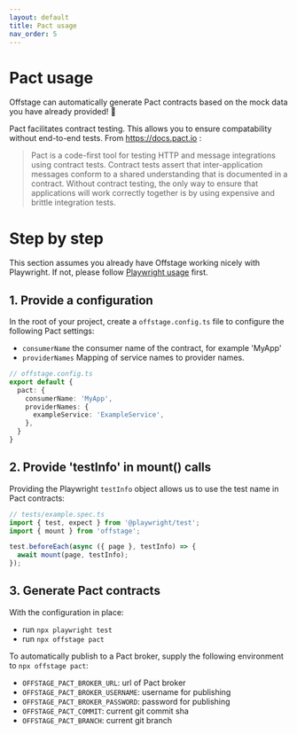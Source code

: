 ```yaml
---
layout: default
title: Pact usage
nav_order: 5
---
```


# Pact usage

Offstage can automatically generate Pact contracts based on the mock data you have already provided! 🎉

Pact facilitates contract testing. This allows you to ensure compatability without end-to-end tests. From https://docs.pact.io :
> Pact is a code-first tool for testing HTTP and message integrations using contract tests. Contract tests assert that inter-application messages conform to a shared understanding that is documented in a contract. Without contract testing, the only way to ensure that applications will work correctly together is by using expensive and brittle integration tests.


# Step by step
This section assumes you already have Offstage working nicely with Playwright. If not, please follow [Playwright usage](playwright-usage.md) first.

## 1. Provide a configuration

In the root of your project, create a `offstage.config.ts` file to configure the following Pact settings:

- `consumerName` the consumer name of the contract, for example 'MyApp'
- `providerNames` Mapping of service names to provider names.
```ts
// offstage.config.ts
export default {
  pact: {
    consumerName: 'MyApp',
    providerNames: {
      exampleService: 'ExampleService',
    },
  }
}

```

## 2. Provide 'testInfo' in mount() calls

Providing the Playwright `testInfo` object allows us to use the test name in Pact contracts:

```ts
// tests/example.spec.ts
import { test, expect } from '@playwright/test';
import { mount } from 'offstage';

test.beforeEach(async ({ page }, testInfo) => {
  await mount(page, testInfo);
});
```

## 3. Generate Pact contracts

With the configuration in place:
- run `npx playwright test`
- run `npx offstage pact`

To automatically publish to a Pact broker, supply the following environment to `npx offstage pact`:

- `OFFSTAGE_PACT_BROKER_URL`: url of Pact broker
- `OFFSTAGE_PACT_BROKER_USERNAME`: username for publishing
- `OFFSTAGE_PACT_BROKER_PASSWORD`: password for publishing
- `OFFSTAGE_PACT_COMMIT`: current git commit sha
- `OFFSTAGE_PACT_BRANCH`: current git branch

